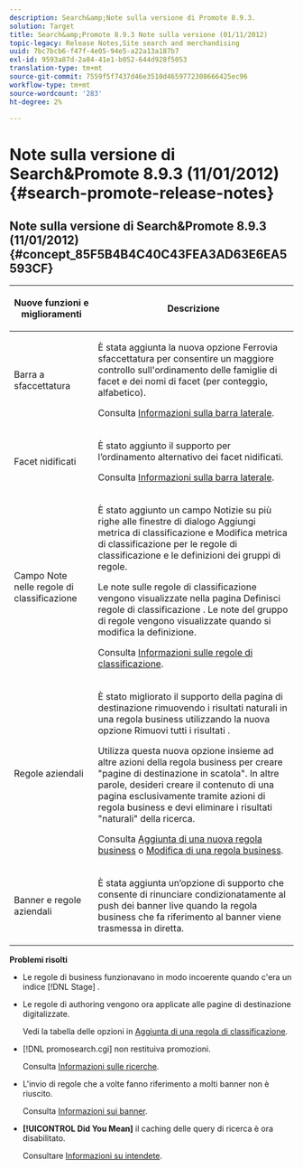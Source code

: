 ```yaml
---
description: Search&amp;Note sulla versione di Promote 8.9.3.
solution: Target
title: Search&amp;Promote 8.9.3 Note sulla versione (01/11/2012)
topic-legacy: Release Notes,Site search and merchandising
uuid: 7bc7bcb6-f47f-4e05-94e5-a22a13a187b7
exl-id: 9593a87d-2a84-41e1-b052-644d928f5053
translation-type: tm+mt
source-git-commit: 7559f5f7437d46e3510d4659772308666425ec96
workflow-type: tm+mt
source-wordcount: '283'
ht-degree: 2%

---
```


# Note sulla versione di Search&amp;Promote 8.9.3 (11/01/2012){#search-promote-release-notes}

## Note sulla versione di Search&amp;Promote 8.9.3 (11/01/2012) {#concept_85F5B4B4C40C43FEA3AD63E6EA5593CF}

<table> 
 <thead> 
  <tr> 
   <th colname="col1" class="entry"> <p>Nuove funzioni e miglioramenti </p> </th> 
   <th colname="col2" class="entry"> <p>Descrizione </p> </th> 
  </tr> 
 </thead>
 <tbody> 
  <tr> 
   <td colname="col1"> <p>Barra a sfaccettatura </p> </td> 
   <td colname="col2"> <p> 
     <!--3309390--> È stata aggiunta la nuova opzione  <span class="uicontrol"> Ferrovia </span> sfaccettatura per consentire un maggiore controllo sull'ordinamento delle famiglie di facet e dei nomi di facet (per conteggio, alfabetico). </p> <p>Consulta <a href="../c-about-design-menu/c-about-facet-rails.md#concept_1FDC8BCDFFC84A0889DA670F63D5F6DB" format="dita" scope="local"> Informazioni sulla barra laterale</a>. </p> </td> 
  </tr> 
  <tr> 
   <td colname="col1"> <p> Facet nidificati </p> </td> 
   <td colname="col2"> <p> È stato aggiunto il supporto per l’ordinamento alternativo dei facet nidificati. </p> <p>Consulta <a href="../c-about-design-menu/c-about-facet-rails.md#concept_1FDC8BCDFFC84A0889DA670F63D5F6DB" format="dita" scope="local"> Informazioni sulla barra laterale</a>. </p> </td> 
  </tr> 
  <tr> 
   <td colname="col1"> <p>Campo Note nelle regole di classificazione </p> </td> 
   <td colname="col2"> <p> 
     <!--3063772--> È stato aggiunto un campo  <span class="wintitle"> </span> Notizie su più righe alle finestre di dialogo  <span class="wintitle"> Aggiungi </span> metrica di classificazione e  <span class="wintitle"> Modifica </span> metrica di classificazione per le regole di classificazione e le definizioni dei gruppi di regole. </p> <p>Le note sulle regole di classificazione vengono visualizzate nella pagina <span class="wintitle"> Definisci regole di classificazione</span> . Le note del gruppo di regole vengono visualizzate quando si modifica la definizione. </p> <p>Consulta <a href="../c-about-rules-menu/c-about-ranking-rules.md#concept_F555C076759B4E81B925441CFE707397" format="dita" scope="local"> Informazioni sulle regole di classificazione</a>. </p> </td> 
  </tr> 
  <tr> 
   <td colname="col1"> <p>Regole aziendali </p> </td> 
   <td colname="col2"> <p> 
     <!--3331637--> È stato migliorato il supporto della pagina di destinazione rimuovendo i risultati naturali in una regola business utilizzando la nuova opzione  <span class="uicontrol"> Rimuovi tutti i risultati </span> . </p> <p>Utilizza questa nuova opzione insieme ad altre azioni della regola business per creare "pagine di destinazione in scatola". In altre parole, desideri creare il contenuto di una pagina esclusivamente tramite azioni di regola business e devi eliminare i risultati "naturali" della ricerca. </p> <p>Consulta <a href="../c-about-rules-menu/c-about-business-rules.md#task_BD3B31ED48BB4B1B8F1DCD3BFA2528E7" format="dita" scope="local"> Aggiunta di una nuova regola business</a> o <a href="../c-about-rules-menu/c-about-business-rules.md#task_375CFA75D1D94D9E92A35DE1228E5087" format="dita" scope="local"> Modifica di una regola business</a>. </p> </td> 
  </tr> 
  <tr> 
   <td colname="col1"> <p>Banner e regole aziendali </p> </td> 
   <td colname="col2"> <p> È stata aggiunta un’opzione di supporto che consente di rinunciare condizionatamente al push dei banner live quando la regola business che fa riferimento al banner viene trasmessa in diretta. </p> </td> 
  </tr> 
 </tbody> 
</table>

**Problemi risolti**

* Le regole di business funzionavano in modo incoerente quando c&#39;era un indice [!DNL Stage] .
* Le regole di authoring vengono ora applicate alle pagine di destinazione digitalizzate.

   Vedi la tabella delle opzioni in [Aggiunta di una regola di classificazione](../c-about-rules-menu/c-about-ranking-rules.md#task_A132789FD4E5423DAD090DCDA7311E8A).

* [!DNL promosearch.cgi] non restituiva promozioni.

   Consulta [Informazioni sulle ricerche](../c-about-settings-menu/c-about-searching-menu.md#concept_207105CF26B1448F8A3D223787C56AB8).

* L&#39;invio di regole che a volte fanno riferimento a molti banner non è riuscito.

   Consulta [Informazioni sui banner](../c-about-design-menu/c-about-banners.md#concept_5BBE01FEC6134393B43CC917C8CC64DA).

* **[!UICONTROL Did You Mean]** il caching delle query di ricerca è ora disabilitato.

   Consultare [Informazioni su intendete](../c-about-linguistics-menu/c-about-did-you-mean.md#concept_7D4F3C29EF184B538B8AE2ECAE0CDC5E).
